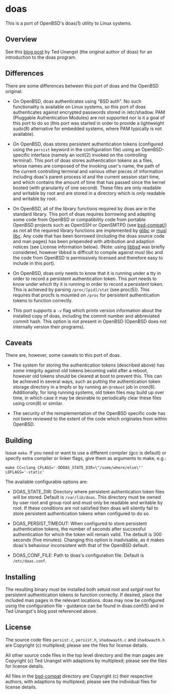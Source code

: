 # doas

This is a port of OpenBSD's doas(1) utility to Linux systems.

## Overview

See this [blog post](http://www.tedunangst.com/flak/post/doas-mastery) by Ted Unangst
(the original author of doas) for an introduction to the doas program.

## Differences

There are some differences between this port of doas and the OpenBSD original:

 - On OpenBSD, doas authenticates using "BSD auth". No such functionality is
   available on Linux systems, so this port of doas authenticates against encrypted
   passwords stored in /etc/shadow. PAM (Pluggable Authentication Modules) are not
   supported nor is it a goal of this port to do so (this port was started in order
   to provide a lightweight sudo(8) alternative for embedded systems, where PAM
   typically is not available).
   
 - On OpenBSD, doas stores persistent authentication tokens (configured using the
   `persist` keyword in the configuration file) using an OpenBSD-specific interface
   (namely an ioctl(2) invoked on the controlling terminal). This port of doas stores
   authentication tokens as a files, whose names are composed of the invoking user's
   name, the path of the current controlling terminal and various other pieces of 
   information including doas's parent process id and the current session start time,
   and which contains the amount of time that has passed since the kernel booted
   (with granularity of one second). These files are only readable and writable by
   root and are stored in a directory which is only readable and writable by root.
   
 - On OpenBSD, all of the library functions required by doas are in the standard
   library. This port of doas requires borrowing and adapting some code from OpenBSD
   or compatibility code from portable OpenBSD projects such as OpenSSH or OpenSMTPD
   (see [bsd-compat/](bsd-compat)) as not all the required library functions are
   implemented by [glibc](https://www.gnu.org/software/libc/)
   or [musl libc](https://www.musl-libc.org/). Any code that has been borrowed
   (including the doas source code and man pages) has been prepended with attribution
   and adaption notices (see License information below). (Note:
   using [libbsd](libbsd.freedesktop.org) was briefly considered, however libbsd is
   difficult to compile against musl libc and the code from OpenBSD is permissively
   licensed and therefore easy to include in this port).

 - On OpenBSD, doas only needs to know that it is running under a tty in order to 
   record a persistent authentication token. This port needs to know under *which* 
   tty it is running in order to record a persistent token. This is achieved by 
   parsing `/proc/[pid]/stat` (see proc(5)). This requires that procfs is mounted
   on `/proc` for persistent authentication tokens to function correctly.

 - This port supports a `-v` flag which prints version information about the
   installed copy of doas, including the commit number and abbreviated commit
   hash. This option is not present in OpenBSD (OpenBSD does not internally version
   their programs).

## Caveats

There are, however, some caveats to this port of doas.

 - The system for storing the authentication tokens (described above) has *some* 
   integrity against old tokens becoming valid after a reboot, however old tokens 
   should be cleared at boot to prevent this. This can be achieved in several ways,
   such as putting the authentication token storage directory in a tmpfs or by running
   an `@reboot` job in cron(8). Additionally, for long running systems, old token files
   may build up over time, in which case it may be desirable to periodically clear 
   these files using cron(8) or similar.

 - The security of the reimplementation of the OpenBSD specific code has not been
   reviewed to the extent of the code which originates from within OpenBSD.

## Building

Issue `make`. If you need or want to use a different compiler (gcc is default) or
specify extra compiler or linker flags, give them as arguments to make, e.g.:

```
make CC=clang CFLAGS='-DDOAS_STATE_DIR=\"/some/where/else\"' LDFLAGS='-static'
```

The available configurable options are:

 - DOAS\_STATE\_DIR: Directory where persistent authentication token files will be
   stored. Default is `/var/lib/doas`. This directory must be owned by user root and
   group root and must only be readable and writable by root. If these conditions are
   not satisfied then doas will silently fail to store persistent authentication
   tokens when configured to do so.

 - DOAS\_PERSIST\_TIMEOUT: When configured to store persistent authentication tokens,
   the number of seconds after successful authentication for which the token will
   remain valid. The default is 300 seconds (five minutes). Changing this option is
   inadvisable, as it makes doas's behaviour inconsistent with that of the OpenBSD
   default.

 - DOAS\_CONF\_FILE: Path to doas's configuration file. Default is `/etc/doas.conf`.

## Installing

The resulting binary must be installed both setuid root and *setgid* root for
persistent authentication tokens to function correctly. If desired, place the
included man pages in the relevant locations. doas may now be configured using the
configuration file - guidance can be found in doas.conf(5) and in Ted Unangst's blog
post referenced above.

## License

The source code files `persist.c`, `persist.h`, `shadowauth.c` and `shadowauth.h` are
Copyright (c) multiplexd; please see the files for license details.

All other source code files in the top level directory and the man pages are
Copyright (c) Ted Unangst with adaptions by multiplexd; please see the files for
license details.

All files in the [bsd-compat](bsd-compat) directory are Copyright (c) their
respective authors, with adaptions by multiplexd; please see the individual files
for license details.


